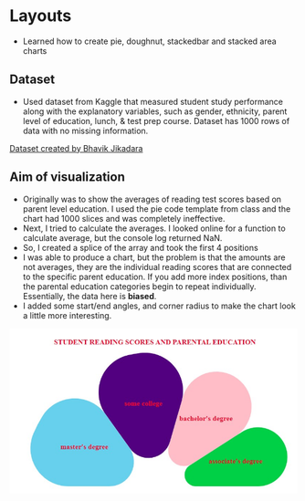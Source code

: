 # Layouts
- Learned how to create pie, doughnut, stackedbar and stacked area charts

## Dataset
- Used dataset from Kaggle that measured student study performance along with the explanatory variables, such as gender, ethnicity, parent level of education, lunch, & test prep course. Dataset has 1000 rows of data with no missing information. 

<a href="https://www.kaggle.com/datasets/bhavikjikadara/student-study-performance" target="blank">Dataset created by Bhavik Jikadara</a> 



## Aim of visualization 
- Originally was to show the averages of reading test scores based on parent level education. I used the pie code template from class and the chart had 1000 slices and was completely ineffective.  
- Next, I tried to calculate the averages. I looked online for a function to calculate average, but the console log returned NaN.
- So, I created a splice of the array and took the first 4 positions
- I was able to produce a chart, but the problem is that the amounts are not averages, they are the individual reading scores that are connected to the specific parent education. If you add more index positions, than the parental education categories begin to repeat individually. Essentially, the data here is **biased**. 
- I added some start/end angles, and corner radius to make the chart look a little more interesting. 
  

![student scores chart](student_scores.jpg)

